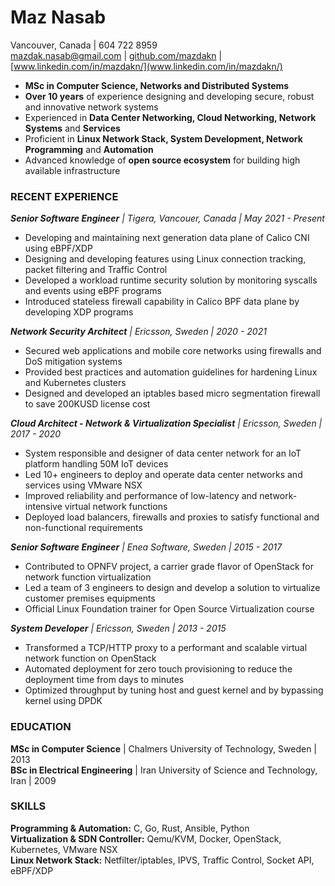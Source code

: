 # Maz Nasab
Vancouver, Canada | 604 722 8959<br/>
[mazdak.nasab@gmail.com](mailto:mazdak.nasab@gmail.com) | [github.com/mazdakn](github.com/mazdakn) | [www.linkedin.com/in/mazdakn/](www.linkedin.com/in/mazdakn/)

- **MSc in Computer Science, Networks and Distributed Systems**
- **Over 10 years** of experience designing and developing secure, robust and innovative network systems
- Experienced in **Data Center Networking, Cloud Networking, Network Systems** and **Services**
- Proficient in **Linux Network Stack, System Development, Network Programming** and **Automation**
- Advanced knowledge of **open source ecosystem** for building high available infrastructure

### RECENT EXPERIENCE

_**Senior Software Engineer** | Tigera, Vancouer, Canada | May 2021 - Present_

- Developing and maintaining next generation data plane of Calico CNI using eBPF/XDP
- Designing and developing features using Linux connection tracking, packet filtering and Traffic Control
- Developed a workload runtime security solution by monitoring syscalls and events using eBPF programs
- Introduced stateless firewall capability in Calico BPF data plane by developing XDP programs

_**Network Security Architect** | Ericsson, Sweden | 2020 - 2021_

- Secured web applications and mobile core networks using firewalls and DoS mitigation systems
- Provided best practices and automation guidelines for hardening Linux and Kubernetes clusters
- Designed and developed an iptables based micro segmentation firewall to save 200KUSD license cost

_**Cloud Architect - Network & Virtualization Specialist** | Ericsson, Sweden | 2017 - 2020_

- System responsible and designer of data center network for an IoT platform handling 50M IoT devices
- Led 10+ engineers to deploy and operate data center networks and services using VMware NSX
- Improved reliability and performance of low-latency and network-intensive virtual network functions
- Deployed load balancers, firewalls and proxies to satisfy functional and non-functional requirements

_**Senior Software Engineer** | Enea Software, Sweden | 2015 - 2017_

- Contributed to OPNFV project, a carrier grade flavor of OpenStack for network function virtualization
- Led a team of 3 engineers to design and develop a solution to virtualize customer premises equipments
- Official Linux Foundation trainer for Open Source Virtualization course

_**System Developer** | Ericsson, Sweden | 2013 - 2015_

- Transformed a TCP/HTTP proxy to a performant and scalable virtual network function on OpenStack
- Automated deployment for zero touch provisioning to reduce the deployment time from days to minutes
- Optimized throughput by tuning host and guest kernel and by bypassing kernel using DPDK

### EDUCATION

**MSc in Computer Science** | Chalmers University of Technology, Sweden | 2013<br/>
**BSc in Electrical Engineering** | Iran University of Science and Technology, Iran | 2009<br/>

### SKILLS

**Programming & Automation:** C, Go, Rust, Ansible, Python<br/>
**Virtualization & SDN Controller:** Qemu/KVM, Docker, OpenStack, Kubernetes, VMware NSX<br/>
**Linux Network Stack:** Netfilter/iptables, IPVS, Traffic Control, Socket API, eBPF/XDP<br/>
